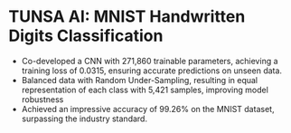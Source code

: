 # TUNSA AI: MNIST Handwritten Digits Classification
- Co-developed a CNN with 271,860 trainable parameters, achieving a training loss of 0.0315, ensuring accurate predictions on unseen data.
- Balanced data with Random Under-Sampling, resulting in equal representation of each class with 5,421 samples, improving model robustness
- Achieved an impressive accuracy of 99.26% on the MNIST dataset, surpassing the industry standard.
